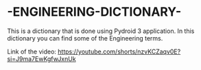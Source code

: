 # -ENGINEERING-DICTIONARY-
This is a dictionary that is done using Pydroid 3 application. In this dictionary you can find some of the Engineering terms.

Link of the video:
https://youtube.com/shorts/nzvKCZaqv0E?si=J9ma7EwKgfwJxnUk